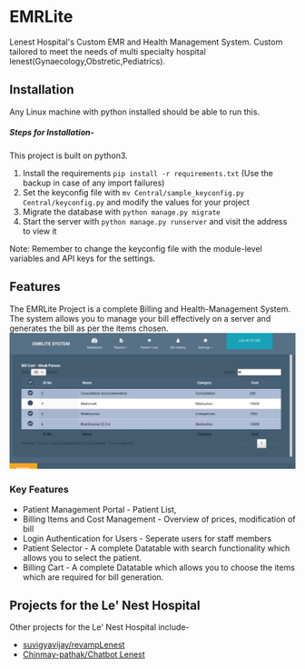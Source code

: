 # EMRLite
Lenest Hospital's Custom EMR and Health Management System.
Custom tailored to meet the needs of multi specialty hospital lenest(Gynaecology,Obstretic,Pediatrics).

## Installation

Any Linux machine with python installed should be able to run this.

##### Steps for Installation-

This project is built on python3.

1. Install the requirements ``pip install -r requirements.txt`` (Use the backup in case of any
   import failures)
2. Set the keyconfig file with `mv Central/sample_keyconfig.py Central/keyconfig.py` and modify the
   values for your project
3. Migrate the database with ``python manage.py migrate``
4. Start the server with ``python manage.py runserver`` and visit the address to view it

Note: Remember to change the keyconfig file with the module-level variables and API keys for the settings.

## Features

The EMRLite Project is a complete Billing and Health-Management System. The system allows you to manage your bill effectively on a server and generates the bill as per the items chosen.
![Billing Cart for item selection](./screenshots/cart.png)

### Key Features

- Patient Management Portal - Patient List,
- Billing Items and Cost Management - Overview of prices, modification of bill
- Login Authentication for Users - Seperate users for staff members
- Patient Selector - A complete Datatable with search functionality which allows you to select the patient.
- Billing Cart - A complete Datatable which allows you to choose the items which are required for bill generation.


## Projects for the Le' Nest Hospital

Other projects for the Le' Nest Hospital include-
- [suvigyavijay/revampLenest](https://github.com/suvigyavijay/revampLenest)
- [Chinmay-pathak/Chatbot Lenest](https://github.com/Chinmay-pathak/Chatterbot)
